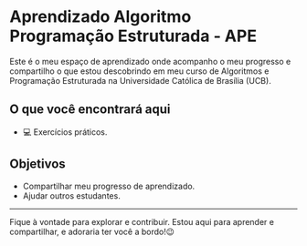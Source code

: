 # Aprendizado Algoritmo Programação Estruturada - APE

Este é o meu espaço de aprendizado onde acompanho o meu progresso e compartilho o que estou descobrindo em meu curso de Algoritmos e Programação Estruturada na Universidade Católica de Brasília (UCB).

## O que você encontrará aqui

- 💻 Exercícios práticos.

## Objetivos

- Compartilhar meu progresso de aprendizado.
- Ajudar outros estudantes.

---

Fique à vontade para explorar e contribuir. Estou aqui para aprender e compartilhar, e adoraria ter você a bordo!😉


